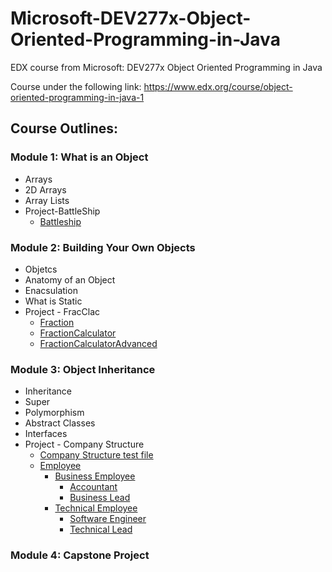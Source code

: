 # Microsoft-DEV277x-Object-Oriented-Programming-in-Java #
EDX course from Microsoft: DEV277x Object Oriented Programming in Java

Course under the following link:
https://www.edx.org/course/object-oriented-programming-in-java-1


## Course Outlines: ##
### Module 1: What is an Object ###
* Arrays
* 2D Arrays
* Array Lists
* Project-BattleShip
  * [Battleship](https://github.com/mghojal/Microsoft-DEV277x-Object-Oriented-Programming-in-Java/blob/master/BattleShip/Battleship.java)
### Module 2: Building Your Own Objects ###
* Objetcs
* Anatomy of an Object
* Enacsulation
* What is Static
* Project - FracClac
  * [Fraction](https://github.com/mghojal/Microsoft-DEV277x-Object-Oriented-Programming-in-Java/blob/master/FractionCalculator/Fraction.java)
  * [FractionCalculator](https://github.com/mghojal/Microsoft-DEV277x-Object-Oriented-Programming-in-Java/blob/master/FractionCalculator/FractionCalculator.java)
  * [FractionCalculatorAdvanced](https://github.com/mghojal/Microsoft-DEV277x-Object-Oriented-Programming-in-Java/blob/master/FractionCalculator/FractionClaculatorAdvanced.java)
### Module 3: Object Inheritance ###
* Inheritance
* Super
* Polymorphism
* Abstract Classes
* Interfaces
* Project - Company Structure
  * [Company Structure test file](https://github.com/mghojal/Microsoft-DEV277x-Object-Oriented-Programming-in-Java/blob/master/CompanyStructure/CompanyStructure.java)
  * [Employee](https://github.com/mghojal/Microsoft-DEV277x-Object-Oriented-Programming-in-Java/blob/master/CompanyStructure/Employee.java)
    * [Business Employee](https://github.com/mghojal/Microsoft-DEV277x-Object-Oriented-Programming-in-Java/blob/master/CompanyStructure/BusinessEmployee.java)
      * [Accountant](https://github.com/mghojal/Microsoft-DEV277x-Object-Oriented-Programming-in-Java/blob/master/CompanyStructure/Accountant.java)
      * [Business Lead](https://github.com/mghojal/Microsoft-DEV277x-Object-Oriented-Programming-in-Java/blob/master/CompanyStructure/BusinessLead.java)
    * [Technical Employee](https://github.com/mghojal/Microsoft-DEV277x-Object-Oriented-Programming-in-Java/blob/master/CompanyStructure/TechnicalEmployee.java)
      * [Software Engineer](https://github.com/mghojal/Microsoft-DEV277x-Object-Oriented-Programming-in-Java/blob/master/CompanyStructure/SoftwareEngineer.java)
      * [Technical Lead](https://github.com/mghojal/Microsoft-DEV277x-Object-Oriented-Programming-in-Java/blob/master/CompanyStructure/TechnicalLead.java)
### Module 4: Capstone Project ###

